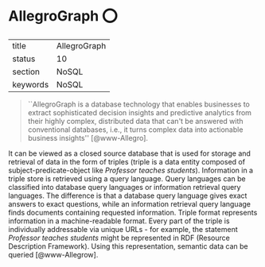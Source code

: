 # AllegroGraph :o:


|          |                  |
| -------- | ---------------- |
| title    | AllegroGraph     | 
| status   | 10               |
| section  | NoSQL            |
| keywords | NoSQL            |


     


> ``AllegroGraph is a database technology that enables businesses to
> extract sophisticated decision insights and predictive analytics
> from their highly complex, distributed data that can't be answered
> with conventional databases, i.e., it turns complex data into
> actionable business insights'' [@www-Allegro].

It can be viewed as a closed
source database that is used for storage and retrieval of data in the
form of triples (triple is a data entity composed of
subject-predicate-object like *Professor teaches students*).
Information in a triple store is retrieved using a query
language. Query languages can be classified into database query
languages or information retrieval query languages. The difference is
that a database query language gives exact answers to exact questions,
while an information retrieval query language finds documents
containing requested information.  Triple format represents
information in a machine-readable format.  Every part of the triple is
individually addressable via unique URLs - for example, the statement
*Professor teaches students* might be represented in RDF (Resource
Description Framework). Using this representation, semantic data can
be queried [@www-Allegrow].



